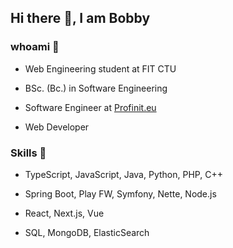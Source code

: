 ## Hi there 👋, I am Bobby

### whoami 👦

- Web Engineering student at FIT CTU
  
- BSc. (Bc.) in Software Engineering
  
- Software Engineer at [Profinit.eu](https://profinit.eu/)
  
- Web Developer

### Skills 📜

- TypeScript, JavaScript, Java, Python, PHP, C++
  
- Spring Boot, Play FW, Symfony, Nette, Node.js

- React, Next.js, Vue
  
- SQL, MongoDB, ElasticSearch

